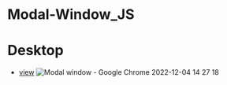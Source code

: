 # Modal-Window_JS

# Desktop

- [view](https://alexdolz.github.io/Modal-Window_JS/)
  ![Modal window - Google Chrome 2022-12-04 14 27 18](https://user-images.githubusercontent.com/108806800/205493186-8cec7383-e4f0-45ac-b934-774f63ea308f.png)
